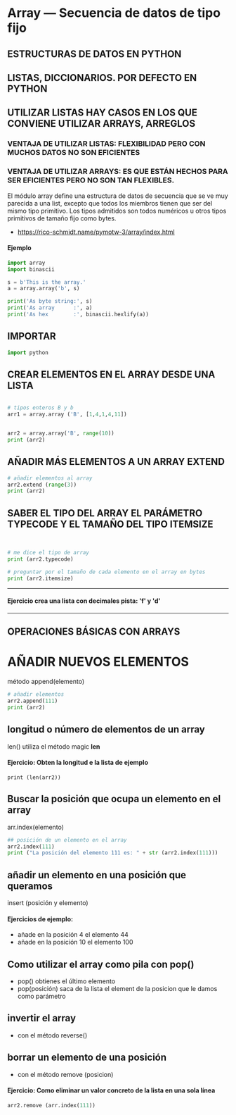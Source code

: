 # Array — Secuencia de datos de tipo fijo

## ESTRUCTURAS DE DATOS EN PYTHON

## LISTAS, DICCIONARIOS. POR DEFECTO EN PYTHON

## UTILIZAR LISTAS HAY CASOS EN LOS QUE CONVIENE UTILIZAR ARRAYS, ARREGLOS

### VENTAJA DE UTILIZAR LISTAS: FLEXIBILIDAD PERO CON MUCHOS DATOS NO SON EFICIENTES
### VENTAJA DE UTILIZAR ARRAYS: ES QUE ESTÁN HECHOS PARA SER EFICIENTES PERO NO SON TAN FLEXIBLES. 


El módulo array define una estructura de datos de secuencia que se ve muy parecida a una list, excepto que todos los miembros tienen que ser del mismo tipo primitivo. Los tipos admitidos son todos numéricos u otros tipos primitivos de tamaño fijo como bytes.

* https://rico-schmidt.name/pymotw-3/array/index.html

#### Ejemplo

```python
import array
import binascii

s = b'This is the array.'
a = array.array('b', s)

print('As byte string:', s)
print('As array      :', a)
print('As hex        :', binascii.hexlify(a))
```

## IMPORTAR 

```python
import python
```

## CREAR ELEMENTOS EN EL ARRAY DESDE UNA LISTA

```python

# tipos enteros B y b
arr1 = array.array ('B', [1,4,1,4,11])


arr2 = array.array('B', range(10))
print (arr2)
```

## AÑADIR MÁS ELEMENTOS A UN ARRAY EXTEND
```python
# añadir elementos al array
arr2.extend (range(3))
print (arr2)
```

## SABER EL TIPO DEL ARRAY EL PARÁMETRO TYPECODE Y EL TAMAÑO DEL TIPO ITEMSIZE
```python


# me dice el tipo de array
print (arr2.typecode)

# preguntar por el tamaño de cada elemento en el array en bytes
print (arr2.itemsize)
```
---
#### Ejercicio crea una lista con decimales pista: 'f' y 'd'
---

## OPERACIONES BÁSICAS CON ARRAYS

# AÑADIR NUEVOS ELEMENTOS
método append(elemento)

```python
# añadir elementos
arr2.append(111)
print (arr2)
```

## longitud o número de elementos de un array
len() utiliza el método magic __len__

#### Ejercicio: Obten la longitud e la lista de ejemplo
```
print (len(arr2))

```

## Buscar la posición que ocupa un elemento en el array
arr.index(elemento)

``` python
## posición de un elemento en el array
arr2.index(111)
print ("La posición del elemento 111 es: " + str (arr2.index(111)))
```
## añadir un elemento en una posición que queramos
insert (posición y elemento)

#### Ejercicios de ejemplo:
* añade en la posición 4 el elemento 44
* añade en la posición 10 el elemento 100

## Como utilizar el array como pila con pop()

* pop() obtienes el último elemento
* pop(posición) saca de la lista el element de la posicion que le damos como parámetro

## invertir el array
* con el método reverse()

## borrar un elemento de una posición
* con el método remove (posicion)

#### Ejercicio: Como eliminar un valor concreto de la lista en una sola línea
```python
arr2.remove (arr.index(111))
```
